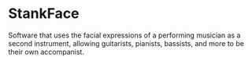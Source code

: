 # StankFace
 Software that uses the facial expressions of a performing musician as a second instrument, allowing guitarists, pianists, bassists, and more to be their own accompanist.
